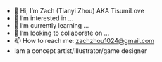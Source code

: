 - 👋 Hi, I’m Zach (Tianyi Zhou) AKA TisumiLove 
- 👀 I’m interested in ...
- 🌱 I’m currently learning ...
- 💞️ I’m looking to collaborate on ...
- 📫 How to reach me: zachzhou1024@gmail.com
- Iam a concept artist/illustrator/game designer
<!---
TisumiLove/TisumiLove is a ✨ special ✨ repository because its `README.md` (this file) appears on your GitHub profile.
You can click the Preview link to take a look at your changes.
--->
